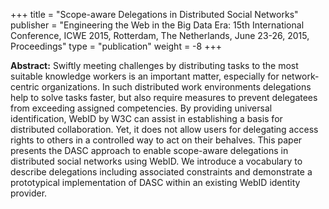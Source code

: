 +++
title = "Scope-aware Delegations in Distributed Social Networks"
publisher = "Engineering the Web in the Big Data Era: 15th International Conference, ICWE 2015, Rotterdam, The Netherlands, June 23-26, 2015, Proceedings"
type = "publication"
weight = -8
+++

**Abstract:** Swiftly meeting challenges by distributing tasks to the most suitable knowledge workers is an important matter, especially for network-centric organizations. In such distributed work environments delegations help to solve tasks faster, but also require measures to prevent delegatees from exceeding assigned competencies. By providing universal identification, WebID by W3C can assist in establishing a basis for distributed collaboration. Yet, it does not allow users for delegating access rights to others in a controlled way to act on their behalves. This paper presents the DASC approach to enable scope-aware delegations in distributed social networks using WebID. We introduce a vocabulary to describe delegations including associated constraints and demonstrate a prototypical implementation of DASC within an existing WebID identity provider.
